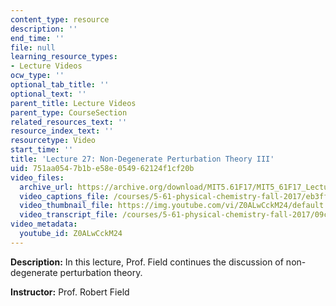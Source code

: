 ```yaml
---
content_type: resource
description: ''
end_time: ''
file: null
learning_resource_types:
- Lecture Videos
ocw_type: ''
optional_tab_title: ''
optional_text: ''
parent_title: Lecture Videos
parent_type: CourseSection
related_resources_text: ''
resource_index_text: ''
resourcetype: Video
start_time: ''
title: 'Lecture 27: Non-Degenerate Perturbation Theory III'
uid: 751aa054-7b1b-e58e-0549-62124f1cf20b
video_files:
  archive_url: https://archive.org/download/MIT5.61F17/MIT5_61F17_Lecture_27_300k.mp4
  video_captions_file: /courses/5-61-physical-chemistry-fall-2017/eb3ff72c1adc53af98710d076a2d1d5c_Z0ALwCckM24.vtt
  video_thumbnail_file: https://img.youtube.com/vi/Z0ALwCckM24/default.jpg
  video_transcript_file: /courses/5-61-physical-chemistry-fall-2017/09cf1ac3bddb7068b1051a7cf2ac0a20_Z0ALwCckM24.pdf
video_metadata:
  youtube_id: Z0ALwCckM24
---
```


**Description:** In this lecture, Prof. Field continues the discussion of non-degenerate perturbation theory.

**Instructor:** Prof. Robert Field

